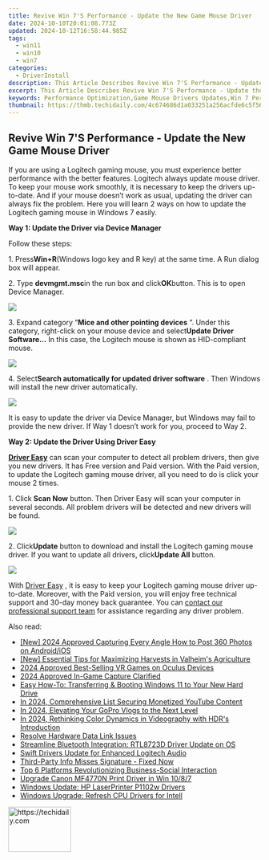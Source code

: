 ```yaml
---
title: Revive Win 7'S Performance - Update the New Game Mouse Driver
date: 2024-10-10T20:01:08.773Z
updated: 2024-10-12T16:58:44.985Z
tags:
  - win11
  - win10
  - win7
categories:
  - DriverInstall
description: This Article Describes Revive Win 7'S Performance - Update the New Game Mouse Driver
excerpt: This Article Describes Revive Win 7'S Performance - Update the New Game Mouse Driver
keywords: Performance Optimization,Game Mouse Drivers Updates,Win 7 Performance Enhancement,New Game Mouse Drivers Compatible with Win 7,Mouse Driver Upgrade for Gaming Laptops/PCs,Enhance PC Gaming Experience with Updated Drivers,Revive Slow Windows 7 Systems with Mouse Driver Updates
thumbnail: https://thmb.techidaily.com/4c674686d1a033251a256acfde6c5f560acb7a06d667c2bd3280ae37b703a9f2.jpg
---
```


## Revive Win 7'S Performance - Update the New Game Mouse Driver

If you are using a Logitech gaming mouse, you must experience better performance with the better features. Logitech always update mouse driver. To keep your mouse work smoothly, it is necessary to keep the drivers up-to-date. And if your mouse doesn’t work as usual, updating the driver can always fix the problem. Here you will learn 2 ways on how to update the Logitech gaming mouse in Windows 7 easily.
  
**Way 1: Update the Driver via Device Manager**
  
Follow these steps:  
  
1\. Press**Win+R**(Windows logo key and R key) at the same time. A Run dialog box will appear.  
  
2\. Type **devmgmt.msc**in the run box and click**OK**button. This is to open Device Manager.  
  
![](https://images.drivereasy.com/wp-content/uploads/2016/10/img_580594f945e49.png)
  
 3\. Expand category “**Mice and other pointing devices** “. Under this category, right-click on your mouse device and select**Update Driver Software…**  In this case, the Logitech mouse is shown as HID-compliant mouse.  
  
![](https://images.drivereasy.com/wp-content/uploads/2016/10/img_5805979534407.png)
  
 4\. Select**Search automatically for updated driver software** . Then Windows will install the new driver automatically.  
  
![](https://images.drivereasy.com/wp-content/uploads/2016/10/img_580597dacf4f5.png)
  
 It is easy to update the driver via Device Manager, but Windows may fail to provide the new driver. If Way 1 doesn’t work for you, proceed to Way 2.  
  
 **Way 2: Update the Driver Using Driver Easy**
  
**[Driver Easy](https://tools.techidaily.com/drivereasy/download/)**  can scan your computer to detect all problem drivers, then give you new drivers. It has Free version and Paid version. With the Paid version, to update the Logitech gaming mouse driver, all you need to do is click your mouse 2 times.
  
1\. Click **Scan Now**  button. Then Driver Easy will scan your computer in several seconds. All problem drivers will be detected and new drivers will be found.  
  
![](https://images.drivereasy.com/wp-content/uploads/2017/04/img_59007d16d5b90.png)

 2\. Click**Update** button to download and install the Logitech gaming mouse driver. If you want to update all drivers, click**Update All**  button.  
  
![](https://images.drivereasy.com/wp-content/uploads/2017/04/img_59007df5a2776.jpg)

 With [Driver Easy](https://tools.techidaily.com/drivereasy/download/) , it is easy to keep your Logitech gaming mouse driver up-to-date. Moreover, with the Paid version, you will enjoy free technical support and 30-day money back guarantee. You can [contact our professional support team](https://tools.techidaily.com/drivereasy/download/) for assistance regarding any driver problem.

<ins class="adsbygoogle"
     style="display:block"
     data-ad-format="autorelaxed"
     data-ad-client="ca-pub-7571918770474297"
     data-ad-slot="1223367746"></ins>

<ins class="adsbygoogle"
     style="display:block"
     data-ad-client="ca-pub-7571918770474297"
     data-ad-slot="8358498916"
     data-ad-format="auto"
     data-full-width-responsive="true"></ins>

<span class="atpl-alsoreadstyle">Also read:</span>
<div><ul>
<li><a href="https://facebook-videos.techidaily.com/new-2024-approved-capturing-every-angle-how-to-post-360-photos-on-androidios/"><u>[New] 2024 Approved Capturing Every Angle How to Post 360 Photos on Android/iOS</u></a></li>
<li><a href="https://screen-mirroring-recording.techidaily.com/new-essential-tips-for-maximizing-harvests-in-valheims-agriculture/"><u>[New] Essential Tips for Maximizing Harvests in Valheim's Agriculture</u></a></li>
<li><a href="https://article-helps.techidaily.com/2024-approved-best-selling-vr-games-on-oculus-devices/"><u>2024 Approved Best-Selling VR Games on Oculus Devices</u></a></li>
<li><a href="https://screen-video-capture.techidaily.com/2024-approved-in-game-capture-clarified/"><u>2024 Approved In-Game Capture Clarified</u></a></li>
<li><a href="https://tech-renaissance.techidaily.com/easy-how-to-transferring-and-booting-windows-11-to-your-new-hard-drive/"><u>Easy How-To: Transferring & Booting Windows 11 to Your New Hard Drive</u></a></li>
<li><a href="https://youtube-clips.techidaily.com/in-2024-comprehensive-list-securing-monetized-youtube-content/"><u>In 2024, Comprehensive List Securing Monetized YouTube Content</u></a></li>
<li><a href="https://fox-cloud.techidaily.com/in-2024-elevating-your-gopro-vlogs-to-the-next-level/"><u>In 2024, Elevating Your GoPro Vlogs to the Next Level</u></a></li>
<li><a href="https://extra-approaches.techidaily.com/in-2024-rethinking-color-dynamics-in-videography-with-hdrs-introduction/"><u>In 2024, Rethinking Color Dynamics in Videography with HDR's Introduction</u></a></li>
<li><a href="https://driver-install.techidaily.com/resolve-hardware-data-link-issues/"><u>Resolve Hardware Data Link Issues</u></a></li>
<li><a href="https://driver-install.techidaily.com/streamline-bluetooth-integration-rtl8723d-driver-update-on-os/"><u>Streamline Bluetooth Integration: RTL8723D Driver Update on OS</u></a></li>
<li><a href="https://driver-install.techidaily.com/swift-drivers-update-for-enhanced-logitech-audio/"><u>Swift Drivers Update for Enhanced Logitech Audio</u></a></li>
<li><a href="https://driver-install.techidaily.com/third-party-info-misses-signature-fixed-now/"><u>Third-Party Info Misses Signature - Fixed Now</u></a></li>
<li><a href="https://fox-boxes.techidaily.com/top-6-platforms-revolutionizing-business-social-interaction/"><u>Top 6 Platforms Revolutionizing Business-Social Interaction</u></a></li>
<li><a href="https://driver-install.techidaily.com/upgrade-canon-mf4770n-print-driver-in-win-1087/"><u>Upgrade Canon MF4770N Print Driver in Win 10/8/7</u></a></li>
<li><a href="https://driver-install.techidaily.com/windows-update-hp-laserprinter-p1102w-drivers/"><u>Windows Update: HP LaserPrinter P1102w Drivers</u></a></li>
<li><a href="https://driver-install.techidaily.com/windows-upgrade-refresh-cpu-drivers-for-intell/"><u>Windows Upgrade: Refresh CPU Drivers for Intell</u></a></li>
</ul></div>

<!-- affiliate ads begin -->
<a href="https://aligracehair.sjv.io/c/5597632/2135351/19272" target="_top" id="2135351">
  <img src="//a.impactradius-go.com/display-ad/19272-2135351" border="0" alt="https://techidaily.com" width="125" height="90"/>
</a>
<img height="0" width="0" src="https://aligracehair.sjv.io/i/5597632/2135351/19272" style="position:absolute;visibility:hidden;" border="0" />
<!-- affiliate ads end -->


